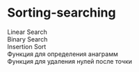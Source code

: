# Sorting-searching

Linear Search  
Binary Search  
Insertion Sort  
Функция для определения анаграмм  
Функция для удаления нулей после точки

